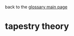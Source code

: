 back to the [glossary main page](https://github.com/wds4/tapestry-protocol/blob/main/glossary/README.md)

tapestry theory
=====
